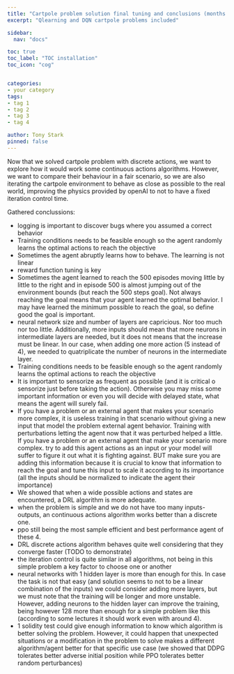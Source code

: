 ```yaml
---
title: "Cartpole problem solution final tuning and conclusions (months 27 and 28)"
excerpt: "Qlearning and DQN cartpole problems included"

sidebar:
  nav: "docs"

toc: true
toc_label: "TOC installation"
toc_icon: "cog"


categories:
- your category
tags:
- tag 1
- tag 2
- tag 3
- tag 4

author: Tony Stark
pinned: false
---
```


Now that we solved cartpole problem with discrete actions, we want to explore how it would work some continuous actions
algorithms. However, we want to compare their behaviour in a fair scenario, so we are also iterating the cartpole environment
to behave as close as possible to the real world, improving the physics provided by openAI to not to have a fixed iteration
control time.

Gathered conclussions:


- logging is important to discover bugs where you assumed a correct behavior
- Training conditions needs to be feasible enough so the agent randomly learns the optimal actions to reach the objective
- Sometimes the agent abruptly learns how to behave. The learning is not linear
- reward function tuning is key
- Sometimes the agent learned to reach the 500 episodes moving little by little to the right
and in episode 500 is almost jumping out of the environment bounds (but reach the 500 steps goal).
Not always reaching the goal means that your agent learned the optimal behavior. I may have learned the minimum possible to reach the goal, so define good the goal is important.
- neural network size and number of layers are capricious. Nor too much nor too little. Additionally, more inputs should mean that
more neurons in intermediate layers are needed, but it does not means that the increase must be linear. In our case, when adding
one more action (5 instead of 4), we needed to quatriplicate the number of neurons in the intermediate layer.
- Training conditions needs to be feasible enough so the agent randomly learns the optimal actions to reach the objective
- It is important to sensorize as frequent as possible (and it is critical o sensorize just before taking the action).
Otherwise you may miss some important information or even you will decide with delayed state, what means the agent will surely fail.
-  If you have a problem or an external agent that makes your scenario more complex, it is useless training in that scenario without giving a
new input that model the problem external agent behavior. Training with perturbations letting the agent now that it was perturbed helped a little.
If you have a problem or an external agent that make your scenario more complex. try to add this agent actions as an input
or your model will suffer to figure it out what it is fighting against. BUT make sure you are adding this information because
it is crucial to know that information to reach the goal and tune this input to scale it according to its importance (all the inputs
should be normalized to indicate the agent their importance)
- We showed that when a wide possible actions and states are encountered, a DRL algorithm is more adequate.
- when the problem is simple and we do not have too many inputs-outputs, an continuous actions algorithm works better than a discrete one.
- ppo still being the most sample efficient and best performance agent of these 4.
- DRL discrete actions algorithm behaves quite well considering that they converge faster (TODO to demonstrate)
- the iteration control is quite similar in all algorithms, not being in this simple problem a key factor to choose one or another
- neural networks with 1 hidden layer is more than enough for this. In case the task is not that easy (and solution seems to not to be
  a linear combination of the inputs) we could consider adding
  more layers, but we must note that the training will be longer and more unstable. However, adding neurons to the hidden layer
  can improve the training, being however 128 more than enough for a simple problem like this (according to some lectures it should work even with around 4).
- 1 solidity test could give enough information to know which algorithm is better solving the problem. However, it could happen 
  that unexpected situations or a modification in the problem to solve makes a different algorithm/agent better for that specific
  use case (we showed that DDPG tolerates better adverse initial position while PPO tolerates better random perturbances)